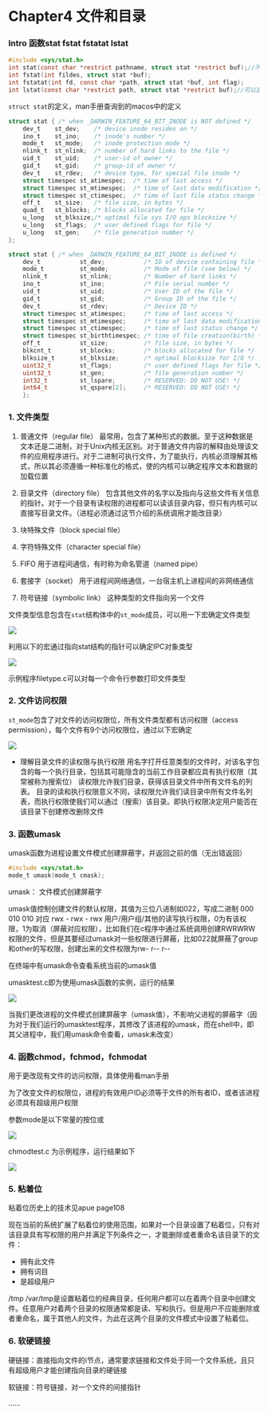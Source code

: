 # Chapter4 文件和目录

### Intro 函数stat fstat fstatat lstat

```c
#include <sys/stat.h>
int stat(const char *restrict pathname, struct stat *restrict buf);//不会观察到符号链接
int fstat(int fildes, struct stat *buf);
int fstatat(int fd, const char *path, struct stat *buf, int flag);
int lstat(const char *restrict path, struct stat *restrict buf);//可以返回符号链接文件的链接有关信息，而不是该符号链接引用的文件的信息
```

`struct stat`的定义，man手册查询到的macos中的定义

```c
struct stat { /* when _DARWIN_FEATURE_64_BIT_INODE is NOT defined */
    dev_t    st_dev;    /* device inode resides on */
    ino_t    st_ino;    /* inode's number */
    mode_t   st_mode;   /* inode protection mode */
    nlink_t  st_nlink;  /* number of hard links to the file */
    uid_t    st_uid;    /* user-id of owner */
    gid_t    st_gid;    /* group-id of owner */
    dev_t    st_rdev;   /* device type, for special file inode */
    struct timespec st_atimespec;  /* time of last access */
    struct timespec st_mtimespec;  /* time of last data modification */
    struct timespec st_ctimespec;  /* time of last file status change */
    off_t    st_size;   /* file size, in bytes */
    quad_t   st_blocks; /* blocks allocated for file */
    u_long   st_blksize;/* optimal file sys I/O ops blocksize */
    u_long   st_flags;  /* user defined flags for file */
    u_long   st_gen;    /* file generation number */
};

struct stat { /* when _DARWIN_FEATURE_64_BIT_INODE is defined */
    dev_t           st_dev;           /* ID of device containing file */
    mode_t          st_mode;          /* Mode of file (see below) */
    nlink_t         st_nlink;         /* Number of hard links */
    ino_t           st_ino;           /* File serial number */
    uid_t           st_uid;           /* User ID of the file */
    gid_t           st_gid;           /* Group ID of the file */
    dev_t           st_rdev;          /* Device ID */
    struct timespec st_atimespec;     /* time of last access */
    struct timespec st_mtimespec;     /* time of last data modification */
    struct timespec st_ctimespec;     /* time of last status change */
    struct timespec st_birthtimespec; /* time of file creation(birth) */
    off_t           st_size;          /* file size, in bytes */
    blkcnt_t        st_blocks;        /* blocks allocated for file */
    blksize_t       st_blksize;       /* optimal blocksize for I/O */
    uint32_t        st_flags;         /* user defined flags for file */
    uint32_t        st_gen;           /* file generation number */
    int32_t         st_lspare;        /* RESERVED: DO NOT USE! */
    int64_t         st_qspare[2];     /* RESERVED: DO NOT USE! */
    };
```

### 1. 文件类型

1. 普通文件（regular file）
    最常用，包含了某种形式的数据。至于这种数据是文本还是二进制，对于Unix内核无区别。对于普通文件内容的解释由处理该文件的应用程序进行。对于二进制可执行文件，为了能执行，内核必须理解其格式，所以其必须遵循一种标准化的格式，使的内核可以确定程序文本和数据的加载位置

2. 目录文件（directory file）
    包含其他文件的名字以及指向与这些文件有关信息的指针。对于一个目录有读权限的进程都可以读该目录内容，但只有内核可以直接写目录文件。（进程必须通过这节介绍的系统调用才能改目录）

3. 块特殊文件（block special file）
4. 字符特殊文件（character special file）
5. FIFO
   用于进程间通信，有时称为命名管道（named pipe）
6. 套接字（socket）
   用于进程间网络通信，一台宿主机上进程间的非网络通信
7. 符号链接（symbolic link）
   这种类型的文件指向另一个文件

文件类型信息包含在`stat`结构体中的`st_mode`成员，可以用一下宏确定文件类型

![](./img/st_mode.png)

利用以下的宏通过指向stat结构的指针可以确定IPC对象类型

![](./img/ipc.png)

示例程序filetype.c可以对每一个命令行参数打印文件类型


### 2. 文件访问权限

`st_mode`包含了对文件的访问权限位，所有文件类型都有访问权限（access permission），每个文件有9个访问权限位，通过以下宏确定

![](./img/acess.png)

- 理解目录文件的读权限与执行权限
    用名字打开任意类型的文件时，对该名字包含的每一个执行目录，包括其可能隐含的当前工作目录都应具有执行权限（其常被称为搜索位）
    读权限允许我们目录，获得该目录文件中所有文件名的列表。
    目录的读和执行权限意义不同，读权限允许我们读目录中所有文件名列表，而执行权限使我们可以通过（搜索）该目录。即执行权限决定用户能否在该目录下创建修改删除文件

### 3. 函数umask 

umask函数为进程设置文件模式创建屏蔽字，并返回之前的值（无出错返回）

```c
#include <sys/stat.h>
mode_t umask(mode_t cmask);
```

umask： 文件模式创建屏蔽字

umask值控制创建文件的默认权限，其值为三位八进制如022，写成二进制 000 010 010 对应 rwx - rwx - rwx 用户/用户组/其他的读写执行权限，0为有该权限，1为取消（屏蔽对应权限），比如我们在c程序中通过系统调用创建RWRWRW权限的文件，但是其要经过umask对一些权限进行屏蔽，比如022就屏蔽了group和other的写权限，创建出来的文件权限为rw- r-- r--

在终端中有umask命令查看系统当前的umask值

umasktest.c即为使用umask函数的实例，运行的结果

![](./img/umask.png)

当我们更改进程的文件模式创建屏蔽字（umask值），不影响父进程的屏蔽字（因为对于我们运行的umasktest程序，其修改了该进程的umask，而在shell中，即其父进程中，我们用umask命令查看，umask未改变）


### 4. 函数chmod，fchmod，fchmodat

用于更改现有文件的访问权限，具体使用看man手册

为了改变文件的权限位，进程的有效用户ID必须等于文件的所有者ID，或者该进程必须具有超级用户权限

参数mode是以下常量的按位或

![](./img/mode.png)

chmodtest.c 为示例程序，运行结果如下

![](./img/chmode.png)

### 5. 粘着位

粘着位历史上的技术见apue page108

现在当前的系统扩展了粘着位的使用范围，如果对一个目录设置了粘着位，只有对该目录具有写权限的用户并满足下列条件之一，才能删除或者重命名该目录下的文件：
- 拥有此文件
- 拥有词目
- 是超级用户

/tmp /var/tmp是设置粘着位的经典目录，任何用户都可以在着两个目录中创建文件。任意用户对着两个目录的权限通常都是读、写和执行。但是用户不应能删除或者重命名，属于其他人的文件，为此在这两个目录的文件模式中设置了粘着位。


### 6. 软硬链接

硬链接：直接指向文件的i节点，通常要求链接和文件处于同一个文件系统，且只有超级用户才能创建指向目录的硬链接

软链接：符号链接，对一个文件的间接指针



......
